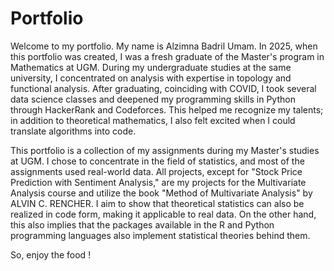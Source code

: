 # Portfolio

Welcome to my portfolio. My name is Alzimna Badril Umam. In 2025, when this portfolio was created, I was a fresh graduate of the Master's program in Mathematics at UGM. During my undergraduate studies at the same university, I concentrated on analysis with expertise in topology and functional analysis. After graduating, coinciding with COVID, I took several data science classes and deepened my programming skills in Python through HackerRank and Codeforces. This helped me recognize my talents; in addition to theoretical mathematics, I also felt excited when I could translate algorithms into code.

This portfolio is a collection of my assignments during my Master's studies at UGM. I chose to concentrate in the field of statistics, and most of the assignments used real-world data. All projects, except for "Stock Price Prediction with Sentiment Analysis," are my projects for the Multivariate Analysis course and utilize the book "Method of Multivariate Analysis" by ALVIN C. RENCHER. I aim to show that theoretical statistics can also be realized in code form, making it applicable to real data. On the other hand, this also implies that the packages available in the R and Python programming languages also implement statistical theories behind them.

So, enjoy the food !
